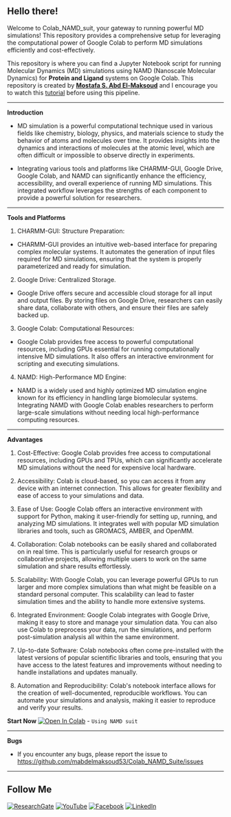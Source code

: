 ## Hello there!

Welcome to Colab_NAMD_suit, your gateway to running powerful MD simulations! 
This repository provides a comprehensive setup for leveraging the computational power of Google Colab to perform MD simulations efficiently and cost-effectively.

This repository is where you can find a Jupyter Notebook script for running Molecular Dynamics (MD) simulations using NAMD (Nanoscale Molecular Dynamics) for **Protein and Ligand** systems on Google Colab. This repository is created by [**Mostafa S. Abd El-Maksoud**](https://github.com/mabdelmaksoud53) and I encourage you to watch this [tutorial](https://youtu.be/) before using this pipeline.

---
**Introduction**
- MD simulation is a powerful computational technique used in various fields like chemistry, biology, physics, and materials science to study the behavior of atoms and molecules over time. It provides insights into the dynamics and interactions of molecules at the atomic level, which are often difficult or impossible to observe directly in experiments.

- Integrating various tools and platforms like CHARMM-GUI, Google Drive, Google Colab, and NAMD can significantly enhance the efficiency, accessibility, and overall experience of running MD simulations. This integrated workflow leverages the strengths of each component to provide a powerful solution for researchers. 

---
**Tools and Platforms**
1. CHARMM-GUI: Structure Preparation:
- CHARMM-GUI provides an intuitive web-based interface for preparing complex molecular systems. It automates the generation of input files required for MD simulations, ensuring that the system is properly parameterized and ready for simulation.

2. Google Drive: Centralized Storage.
- Google Drive offers secure and accessible cloud storage for all input and output files. By storing files on Google Drive, researchers can easily share data, collaborate with others, and ensure their files are safely backed up.

3. Google Colab: Computational Resources:
- Google Colab provides free access to powerful computational resources, including GPUs essential for running computationally intensive MD simulations. It also offers an interactive environment for scripting and executing simulations.

4. NAMD: High-Performance MD Engine:
- NAMD is a widely used and highly optimized MD simulation engine known for its efficiency in handling large biomolecular systems. Integrating NAMD with Google Colab enables researchers to perform large-scale simulations without needing local high-performance computing resources.

---
**Advantages**

1. Cost-Effective: Google Colab provides free access to computational resources, including GPUs and TPUs, which can significantly accelerate MD simulations without the need for expensive local hardware.

2. Accessibility: Colab is cloud-based, so you can access it from any device with an internet connection. This allows for greater flexibility and ease of access to your simulations and data.

3. Ease of Use: Google Colab offers an interactive environment with support for Python, making it user-friendly for setting up, running, and analyzing MD simulations. It integrates well with popular MD simulation libraries and tools, such as GROMACS, AMBER, and OpenMM.

4. Collaboration: Colab notebooks can be easily shared and collaborated on in real time. This is particularly useful for research groups or collaborative projects, allowing multiple users to work on the same simulation and share results effortlessly.

5. Scalability: With Google Colab, you can leverage powerful GPUs to run larger and more complex simulations than what might be feasible on a standard personal computer. This scalability can lead to faster simulation times and the ability to handle more extensive systems.

6. Integrated Environment: Google Colab integrates with Google Drive, making it easy to store and manage your simulation data. You can also use Colab to preprocess your data, run the simulations, and perform post-simulation analysis all within the same environment.

7. Up-to-date Software: Colab notebooks often come pre-installed with the latest versions of popular scientific libraries and tools, ensuring that you have access to the latest features and improvements without needing to handle installations and updates manually.

8. Automation and Reproducibility: Colab's notebook interface allows for the creation of well-documented, reproducible workflows. You can automate your simulations and analysis, making it easier to reproduce and verify your results.

**Start Now** [![Open In Colab](https://colab.research.google.com/assets/colab-badge.svg)](https://colab.research.google.com/github/mabdelmaksoud53/Colab_NAMD_Suite/MD_NAMD_suit.ipynb)  - `Using NAMD suit`

---
**Bugs**
- If you encounter any bugs, please report the issue to https://github.com/mabdelmaksoud53/Colab_NAMD_Suite/issues

---
## Follow Me

[![ResearchGate](https://img.shields.io/badge/Follow%20me%20on-ResearchGate-00A98F?style=for-the-badge&logo=ResearchGate&logoColor=white)](https://www.researchgate.net/profile/Mostafa-Abd-El-Maksoud)
[![YouTube](https://img.shields.io/badge/Subscribe-YouTube-FF0000?style=for-the-badge&logo=YouTube&logoColor=white)](https://www.youtube.com/@mabdelmaksoud)
[![Facebook](https://img.shields.io/badge/Follow%20me%20on-Facebook-1877F2?style=for-the-badge&logo=Facebook&logoColor=white)](https://www.facebook.com/ph.mostsfa)
[![LinkedIn](https://img.shields.io/badge/Connect%20with%20me%20on-LinkedIn-0077B5?style=for-the-badge&logo=LinkedIn&logoColor=white)](https://www.linkedin.com/in/mostafa-sayed-abd-elmaksoud)
